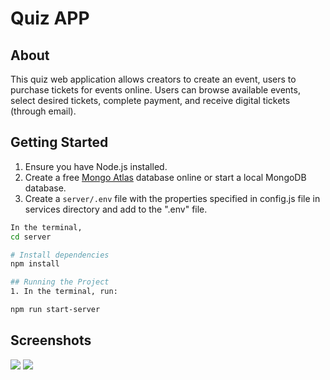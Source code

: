 # Quiz APP

## About

This quiz web application allows creators to create an event, users to purchase tickets for events online. Users can browse available events, select desired tickets, complete payment, and receive digital tickets (through email).

## Getting Started

1. Ensure you have Node.js installed.
2. Create a free [Mongo Atlas](https://www.mongodb.com/atlas/database) database online or start a local MongoDB database.
3. Create a `server/.env` file with the properties specified in config.js file in services directory and add to the ".env" file.

```sh
In the terminal,
cd server

# Install dependencies
npm install

## Running the Project
1. In the terminal, run:

npm run start-server
```

## Screenshots

![](./screenshots/home.png)
![](./screenshots/postman_testing.png)
